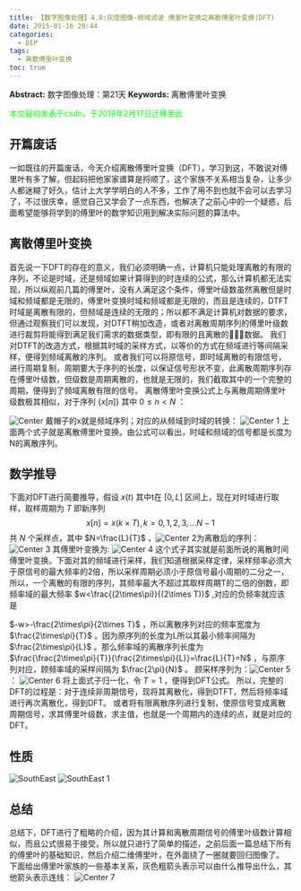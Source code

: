 ```yaml
---
title: 【数字图像处理】4.8:灰度图像-频域滤波 傅里叶变换之离散傅里叶变换(DFT)
date: 2015-01-16 20:44
categories:
  - DIP
tags:
  - 离散傅里叶变换
toc: true
---
```

**Abstract:** 数字图像处理：第21天
**Keywords:** 离散傅里叶变换
<!--more-->
<font color="00FF00">本文最初发表于csdn，于2018年2月17日迁移至此</font>
## 开篇废话
一如既往的开篇废话，今天介绍离散傅里叶变换（DFT），学习到这，不敢说对傅里叶有多了解，但起码把他家家谱算是捋顺了，这个家族不关系相当复杂，让多少人都迷糊了好久，估计上大学学明白的人不多，工作了用不到也就不会可以去学习了，不过很庆幸，感觉自己又学会了一点东西，也解决了之前心中的一个疑惑，后面希望能够将学到的傅里叶的数学知识用到解决实际问题的算法中。
## 离散傅里叶变换
首先说一下DFT的存在的意义，我们必须明确一点，计算机只能处理离散的有限的序列，不论是时域，还是频域如果计算得到的时连续的公式，那么计算机都无法实现，所以纵观前几篇的傅里叶，没有人满足这个条件，傅里叶级数虽然离散但是时域和频域都是无限的，傅里叶变换时域和频域都是无限的，而且是连续的，DTFT时域是离散有限的，但频域是连续的无限的；所以都不满足计算机对数据的要求，但通过观察我们可以发现，对DTFT稍加改造，或者对离散周期序列的傅里叶级数进行裁剪将能得到满足我们需求的数据类型，即有限的且离散的数据。
我们对DTFT的改造方式，根据其时域的采样方式，以等价的方式在频域进行等间隔采样，便得到频域离散的序列。
或者我们可以将原信号，即时域离散的有限信号，进行周期复制，周期要大于序列的长度，以保证信号形状不变，此离散周期序列存在傅里叶级数，但级数是周期离散的，也就是无限的，我们截取其中的一个完整的周期，便得到了频域离散有限的信号。
离散傅里叶变换公式上与离散周期傅里叶级数极其相似，对于序列 $\{x[n]\}$ 其中 $0\leq n<N$ ：

![Center][]
戴帽子的x就是频域序列；对应的从频域到时域的转换：
![Center 1][]
上面两个式子就是离散傅里叶变换。由公式可以看出，时域和频域的信号都是长度为N的离散序列。

## 数学推导
下面对DFT进行简要推导，假设 $x(t)$ 其中t在 $[0,L]$ 区间上，现在对时域进行取样，取样周期为 $T$ 即新序列
$$
x[n]=x(k\times T),k=0,1,2,3,\dots N-1
$$
共 $N$ 个采样点，其中 $N=\frac{L}{T}$ ，![Center 2][]为离散后的序列：
![Center 3][]
其傅里叶变换为:
![Center 4][]
这个式子其实就是前面所说的离散时间傅里叶变换。下面对其的频域进行采样，我们知道根据采样定律，采样频率必须大于原信号的最大频率的2倍，所以采样周期必须小于原信号最小周期的二分之一，所以，一个离散的有限的序列，其频率最大不超过其取样周期T的二倍的倒数，即频率域的最大频率 $w<\frac{(2\times\pi)}{(2\times T)}$ ,对应的负频率就应该是

$-w>-\frac{2\times\pi}{2\times T}$ ，所以离散序列对应的频率宽度为 $\frac{2\times\pi}{T}$ 。因为原序列的长度为L所以其最小频率间隔为 $\frac{2\times\pi}{L}$ 。那么频率域的离散序列长度为 $\frac{\frac{2\times\pi}{T}}{\frac{2\times\pi}{L}}=\frac{L}{T}=N$ ，与原序列对应，顾频率域的采样间隔为 $\frac{2\pi}{N}$ 。
顾采样序列为：![Center 5][]：
![Center 6][]
将上面式子归一化，令 $T=1$ ，便得到DFT公式。
所以，完整的DFT的过程是：对于连续非周期信号，现将其离散化，得到DTFT，然后将频率域进行再次离散化，得到DFT。
或者将有限离散序列进行复制，使原信号变成离散周期信号，求其傅里叶级数，求主值，也就是一个周期内的连续的点，就是对应的DFT。
## 性质

![SouthEast][]
![SouthEast 1][]


## 总结
总结下，DFT进行了粗略的介绍，因为其计算和离散周期信号的傅里叶级数计算相似，而且公式很易于接受，所以就只进行了简单的描述，之前后面一篇总结下所有的傅里叶的基础知识，然后介绍二维傅里叶，在外面绕了一圈就要回归图像了。
下面给出傅里叶家族的一些基本关系，灰色粗箭头表示可以由什么推导出什么，其他箭头表示连线：
![Center 7][]


[Center]: ./20150116195809794.png
[Center 1]: ./20150116200001116.png
[Center 2]: ./20150116202033093.png
[Center 3]: ./20150116202001538.png
[Center 4]: ./20150116202026108.png
[Center 5]: ./20150116203431349.png
[Center 6]: ./20150116203442565.png
[SouthEast]: ./20150116203951828.png
[SouthEast 1]: ./20150116204003484.png
[Center 7]: ./20150118161515772.png





